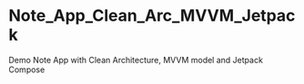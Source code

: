# Note_App_Clean_Arc_MVVM_Jetpack
 Demo Note App with Clean Architecture, MVVM model and Jetpack Compose
